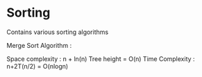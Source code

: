 # Sorting
 Contains various sorting algorithms

Merge Sort Algorithm : 

Space complexity : n + ln(n)  Tree height = O(n)
Time Complexity :  n+2T(n/2) = O(nlogn)

